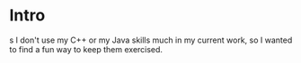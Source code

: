 # Intro
s
I don't use my C++ or my Java skills much in my current work, so I wanted to find a fun way to keep them exercised.  